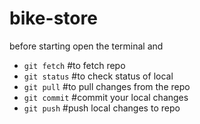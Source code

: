 # bike-store

before starting open the terminal and
- `git fetch` #to fetch repo
- `git status` #to check status of local
- `git pull` #to pull changes from the repo
- `git commit` #commit your local changes
- `git push` #push local changes to repo